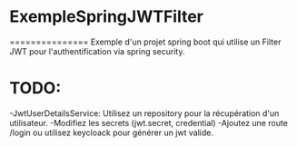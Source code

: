 # ExempleSpringJWTFilter
===============
Exemple d'un projet spring boot qui utilise un Filter JWT pour l'authentification via spring security.


# TODO:
-JwtUserDetailsService: Utilisez un repository pour la récupération d'un utilisateur.
-Modifiez les secrets (jwt.secret, credential)
-Ajoutez une route /login ou utilisez keycloack pour générer un jwt valide.